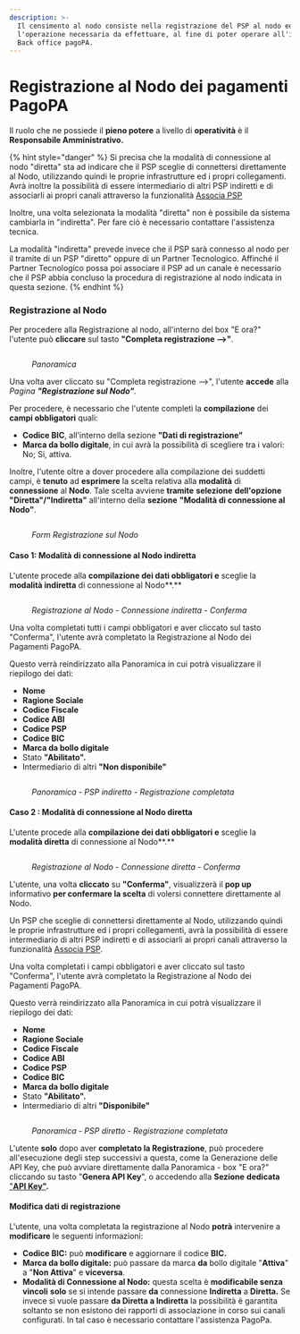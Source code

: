 ```yaml
---
description: >-
  Il censimento al nodo consiste nella registrazione del PSP al nodo ed è
  l'operazione necessaria da effettuare, al fine di poter operare all'interno di
  Back office pagoPA.
---
```


# Registrazione al Nodo dei pagamenti PagoPA

Il ruolo che ne possiede il **pieno potere** a livello di **operatività** è il **Responsabile Amministrativo.**

{% hint style="danger" %}
Si precisa che la modalità di connessione al nodo "diretta" sta ad indicare che il PSP sceglie di connettersi direttamente al Nodo, utilizzando quindi le proprie infrastrutture ed i propri collegamenti. Avrà inoltre la possibilità di essere intermediario di altri PSP indiretti e di associarli ai propri canali attraverso la funzionalità [Associa PSP](canale/associazione-di-un-psp-al-canale.md)

Inoltre, una volta selezionata la modalità "diretta" non è possibile da sistema cambiarla in "indiretta". Per fare ciò è necessario contattare l'assistenza tecnica.

La modalità "indiretta" prevede invece che il PSP sarà connesso al nodo per il tramite di un PSP "diretto" oppure di un Partner Tecnologico. Affinché il Partner Tecnologico possa poi associare il PSP ad un canale è necessario che il PSP abbia concluso la procedura di registrazione al nodo indicata in questa sezione.
{% endhint %}

### Registrazione al Nodo

Per procedere alla Registrazione al nodo, all'interno del box "E ora?" l'utente può **cliccare** sul tasto **"Completa registrazione -->"**.

<figure><img src="../../.gitbook/assets/image (97).png" alt=""><figcaption><p><em>Panoramica</em></p></figcaption></figure>

Una volta aver cliccato su "Completa registrazione -->", l'utente **accede** alla _Pagina **"Registrazione sul Nodo"**._

Per procedere, è necessario che l'utente completi la **compilazione** dei **campi obbligatori** quali:

* **Codice BIC**, all'interno della sezione **"Dati di registrazione"**
* **Marca da bollo digitale**, in cui avrà la possibilità di scegliere tra i valori: No; Si, attiva.

Inoltre, l'utente oltre a dover procedere alla compilazione dei suddetti campi, è **tenuto** ad **esprimere** la scelta relativa alla **modalità** di **connessione** al **Nodo**. Tale scelta avviene **tramite** **selezione** **dell'opzione "Diretta"/"Indiretta"** all'interno della **sezione** **"Modalità di connessione al Nodo"**.

<figure><img src="../../.gitbook/assets/image (8).png" alt=""><figcaption><p><em>Form Registrazione sul Nodo</em></p></figcaption></figure>

#### Caso 1: Modalità di connessione al Nodo indiretta

L'utente procede alla **compilazione dei dati obbligatori e** sceglie la **modalità indiretta** di connessione al Nodo**.**

<figure><img src="../../.gitbook/assets/image (7) (1).png" alt=""><figcaption><p><em>Registrazione al Nodo - Connessione indiretta - Conferma</em></p></figcaption></figure>

Una volta completati tutti i campi obbligatori e aver cliccato sul tasto "Conferma", l'utente avrà completato la Registrazione al Nodo dei Pagamenti PagoPA.

Questo verrà reindirizzato alla Panoramica in cui potrà visualizzare il riepilogo dei dati:

* **Nome**
* **Ragione Sociale**
* **Codice Fiscale**
* **Codice ABI**
* **Codice PSP**
* **Codice BIC**
* **Marca da bollo digitale**
* Stato **"Abilitato".**
* Intermediario di altri  **"Non disponibile"**

<figure><img src="../../.gitbook/assets/image (9).png" alt=""><figcaption><p><em>Panoramica - PSP indiretto - Registrazione completata</em></p></figcaption></figure>



#### Caso 2 : Modalità di connessione al Nodo diretta

L'utente procede alla **compilazione dei dati obbligatori e** sceglie la **modalità diretta** di connessione al Nodo**.**

<figure><img src="../../.gitbook/assets/image (8) (1).png" alt=""><figcaption><p><em>Registrazione al Nodo - Connessione diretta - Conferma</em></p></figcaption></figure>

L'utente, una volta **cliccato** su **"Conferma"**, visualizzerà il **pop up** informativo **per confermare la scelta** di volersi connettere direttamente al Nodo.&#x20;

&#x20;Un PSP che sceglie di connettersi direttamente al Nodo, utilizzando quindi le proprie infrastrutture ed i propri collegamenti, avrà la possibilità di essere intermediario di altri PSP indiretti e di associarli ai propri canali attraverso la funzionalità [Associa PSP](canale/associazione-di-un-psp-al-canale.md).

Una volta completati i campi obbligatori e aver cliccato sul tasto "Conferma", l'utente avrà completato la Registrazione al Nodo dei Pagamenti PagoPA.

Questo verrà reindirizzato alla Panoramica in cui potrà visualizzare il riepilogo dei dati:

* **Nome**
* **Ragione Sociale**
* **Codice Fiscale**
* **Codice ABI**
* **Codice PSP**
* **Codice BIC**
* **Marca da bollo digitale**
* Stato **"Abilitato".**
* Intermediario di altri  **"Disponibile"**

<figure><img src="../../.gitbook/assets/image (10).png" alt=""><figcaption><p><em>Panoramica - PSP diretto - Registrazione completata</em></p></figcaption></figure>



L'utente **solo** dopo aver **completato la Registrazione**, può procedere all'esecuzione degli step successivi a questa, come la Generazione delle API Key, che può avviare direttamente dalla Panoramica - box "E ora?" cliccando su tasto "**Genera API Key**", o accedendo alla **Sezione** **dedicata**[ "**API Key"**](generazione-api-key.md)**.**

#### Modifica dati di registrazione

L'utente, una volta completata la registrazione al Nodo **potrà** intervenire a **modificare** le seguenti informazioni:

* **Codice BIC:**  può **modificare** e aggiornare il codice **BIC.**
* **Marca da bollo digitale:** può passare da marca **da** bollo digitale "**Attiva**" a "**Non Attiva**" e **viceversa**.
* **Modalità di Connessione al Nodo:** questa scelta è **modificabile senza vincoli** **solo** se si intende passare **da** connessione **Indiretta** a **Diretta.** Se invece si vuole passare **da Diretta a Indiretta** la possibilità è garantita soltanto se non esistono dei rapporti di associazione in corso sui canali  configurati. In tal caso è necessario contattare l'assistenza PagoPa.
